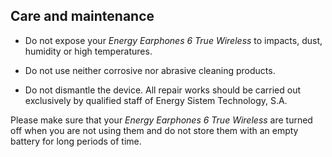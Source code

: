 ## Care and maintenance

* Do not expose your *Energy Earphones 6 True Wireless* to impacts, dust, humidity or high temperatures.

* Do not use neither corrosive nor abrasive cleaning products.

* Do not dismantle the device. All repair works should be carried out exclusively by qualified staff of Energy Sistem Technology, S.A.

Please make sure that your *Energy Earphones 6 True Wireless* are turned off when you are not using them and do not store them with an empty battery for long periods of time.
